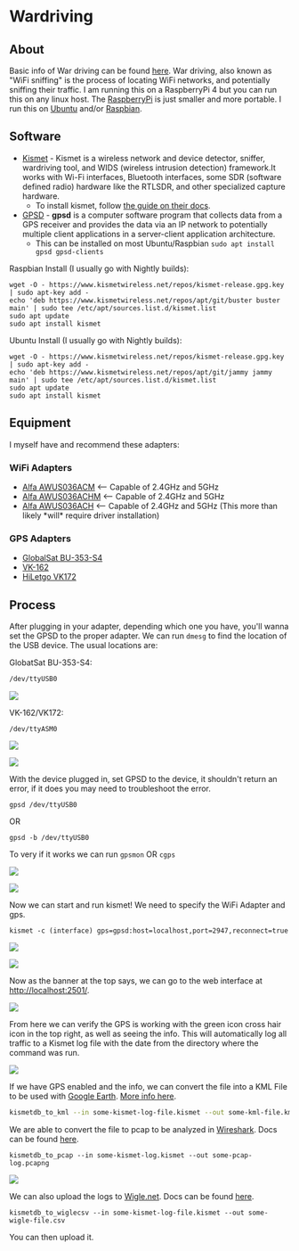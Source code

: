 # Wardriving

## About

Basic info of War driving can be found [here](../../general/networking/wireless/wardriving-wifi-sniffing.md). War driving, also known as "WiFi sniffing" is the process of locating WiFi networks, and potentially sniffing their traffic. I am running this on a RaspberryPi 4 but you can run this on any linux host. The [RaspberryPi](https://www.amazon.com/raspberry-pi-4/s?k=raspberry+pi+4) is just smaller and more portable. I run this on [Ubuntu](https://ubuntu.com/) and/or [Raspbian](https://www.raspbian.org/).

## Software

* [Kismet](https://www.kismetwireless.net/) - Kismet is a wireless network and device detector, sniffer, wardriving tool, and WIDS (wireless intrusion detection) framework.It works with Wi-Fi interfaces, Bluetooth interfaces, some SDR (software defined radio) hardware like the RTLSDR, and other specialized capture hardware.
  * To install kismet, follow [the guide on their docs](https://www.kismetwireless.net/docs/readme/packages/).
* [GPSD](https://en.wikipedia.org/wiki/Gpsd) - **gpsd** is a computer software program that collects data from a GPS receiver and provides the data via an IP network to potentially multiple client applications in a server-client application architecture.
  * This can be installed on most Ubuntu/Raspbian `sudo apt install gpsd gpsd-clients`

Raspbian Install (I usually go with Nightly builds):

```
wget -O - https://www.kismetwireless.net/repos/kismet-release.gpg.key | sudo apt-key add -
echo 'deb https://www.kismetwireless.net/repos/apt/git/buster buster main' | sudo tee /etc/apt/sources.list.d/kismet.list
sudo apt update
sudo apt install kismet
```

Ubuntu Install (I usually go with Nightly builds):

```
wget -O - https://www.kismetwireless.net/repos/kismet-release.gpg.key | sudo apt-key add -
echo 'deb https://www.kismetwireless.net/repos/apt/git/jammy jammy main' | sudo tee /etc/apt/sources.list.d/kismet.list
sudo apt update
sudo apt install kismet
```

## Equipment

I myself have and recommend these adapters:

### WiFi Adapters

* [Alfa AWUS036ACM](https://www.amazon.com/Alfa-AWUS036ACM-Long-Range-Dual-Band-Wireless/dp/B073X6RL9D) <-- Capable of 2.4GHz and 5GHz
* [Alfa AWUS036ACHM](https://www.amazon.com/gp/product/B08SJBV1N3/ref=ox\_sc\_act\_title\_1?smid=A20G3A026MV70R\&psc=1) <-- Capable of 2.4GHz and 5GHz
* [Alfa AWUS036ACH](https://www.amazon.com/dp/B08SJC78FH?ref\_=cm\_sw\_r\_cp\_ud\_dp\_PSZZG6J9X0XH40GXB685) <-- Capable of 2.4GHz and 5GHz (This more than likely \*will\* require driver installation)

### GPS Adapters

* [GlobalSat BU-353-S4](https://www.amazon.com/GlobalSat-BU-353-S4-Receiver-Black-Improved-New/dp/B098L799NH/ref=sr\_1\_1?crid=2WAQ665IR5UV1\&keywords=GlobalSat+BU-353-S4\&qid=1660969339\&s=electronics\&sprefix=globalsat+bu-353-s4+%2Celectronics%2C148\&sr=1-1)
* [VK-162](https://www.amazon.com/dp/B01EROIUEW?ref=ppx\_pop\_mob\_ap\_share)
* [HiLetgo VK172](https://www.amazon.com/dp/B01MTU9KTF?ref=ppx\_pop\_mob\_ap\_share)

## Process

After plugging in your adapter, depending which one you have, you'll wanna set the GPSD to the proper adapter. We can run `dmesg` to find the location of the USB device. The usual locations are:

GlobatSat BU-353-S4:

```bash
/dev/ttyUSB0
```

![](<../../.gitbook/assets/image (2).png>)

VK-162/VK172:

```
/dev/ttyASM0
```

![](<../../.gitbook/assets/image (13).png>)

![](<../../.gitbook/assets/image (16).png>)

With the device plugged in, set GPSD to the device, it shouldn't return an error, if it does you may need to troubleshoot the error.

```
gpsd /dev/ttyUSB0
```

OR

```
gpsd -b /dev/ttyUSB0
```

To very if it works we can run `gpsmon` OR `cgps`

![](<../../.gitbook/assets/image (7).png>)

![](<../../.gitbook/assets/image (8).png>)

Now we can start and run kismet! We need to specify the WiFi Adapter and gps.

```
kismet -c (interface) gps=gpsd:host=localhost,port=2947,reconnect=true
```

![](<../../.gitbook/assets/image (4).png>)

![](<../../.gitbook/assets/image (14).png>)

Now as the banner at the top says, we can go to the web interface at [http://localhost:2501/](http://localhost:2501/).

![](<../../.gitbook/assets/image (3).png>)

From here we can verify the GPS is working with the green icon cross hair icon in the top right, as well as seeing the info. This will automatically log all traffic to a Kismet log file with the date from the directory where the command was run.

![](<../../.gitbook/assets/image (1).png>)

If we have GPS enabled and the info, we can convert the file into a KML File to be used with [Google Earth](https://earth.google.com/web/). [More info here](https://www.kismetwireless.net/docs/readme/kml/).

```bash
kismetdb_to_kml --in some-kismet-log-file.kismet --out some-kml-file.kml
```

We are able to convert the file to pcap to be analyzed in [Wireshark](../../general/attack-and-defense/wireshark.md). Docs can be found [here](https://www.kismetwireless.net/docs/readme/kismetdb\_to\_pcap/).

```
kismetdb_to_pcap --in some-kismet-log.kismet --out some-pcap-log.pcapng
```

![](../../.gitbook/assets/image.png)

We can also upload the logs to [Wigle.net](https://wigle.net/index). Docs can be found [here](https://www.kismetwireless.net/docs/readme/wigle/).

```
kismetdb_to_wiglecsv --in some-kismet-log-file.kismet --out some-wigle-file.csv
```

You can then upload it.
